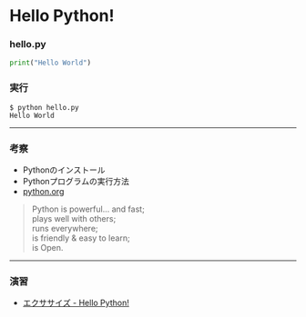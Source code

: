 # Hello Python!

### hello.py

```python
print("Hello World")
```

### 実行

```
$ python hello.py
Hello World
```

---

### 考察

+ Pythonのインストール
+ Pythonプログラムの実行方法
+ [python.org](https://www.python.org/)

> Python is powerful... and fast;<br>
> plays well with others;<br>
> runs everywhere;<br>
> is friendly & easy to learn;<br>
> is Open.<br>

---

### 演習

+ [エクササイズ - Hello Python!](ex/01_python_ex.md)
